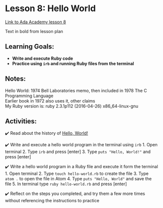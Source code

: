 # Lesson 8: Hello World

[Link to Ada Academy lesson 8](https://github.com/Ada-Developers-Academy/jump-start/tree/master/learning-to-code/hello-world)

Text in bold from lesson plan 

## Learning Goals:
* **Write and execute Ruby code**
* **Practice using `irb` and running Ruby files from the terminal**

## Notes:

Hello World: 1974 Bell Laboratories memo, then included in 1978 The C Programming Language  
Earlier book in 1972 also uses it, other claims  
My Ruby version is: ruby 2.3.1p112 (2016-04-26) x86_64-linux-gnu  

## Activities:
:heavy_check_mark: Read about the history of [Hello, World!](https://en.wikipedia.org/wiki/%22Hello,_World!%22_program)

:heavy_check_mark: Write and execute a hello world program in the terminal using `irb`
		1. Open terminal
		2. Type `irb` and press [enter]
		3. Type `puts "Hello, World!"` and press [enter]

:heavy_check_mark: Write a hello world program in a Ruby file and execute it form the terminal
		1. Open terminal
		2. Type `touch hello-world.rb` to create the file
		3. Type `atom .` to open the file in Atom
		4. Type `puts "Hello, World"` and save the file
		5. In terminal type `ruby hello-world.rb` and press [enter]

:heavy_check_mark: Reflect on the steps you completed, and try them a few more times without referencing the instructions to practice
